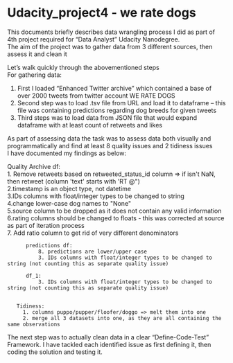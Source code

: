 # Udacity_project4 - we rate dogs

This documents briefly describes data wrangling process I did as part of 4th project required for “Data Analyst” Udacity Nanodegree.  
The aim of the project was to gather data from 3 different sources, then assess it and clean it  

Let’s walk quickly through the abovementioned steps  
For gathering data:  
1)	First I loaded “Enhanced Twitter archive” which contained a base of over 2000 tweets from twitter account WE RATE DOGS  
2)	Second step was to load .tsv file from URL and load it to dataframe – this file was containing predictions regarding dog breeds for given tweets  
3)	Third steps was to load data from JSON file that would expand dataframe with at least count of retweets and likes
   
As part of assessing data the task was to assess data both visually and programmatically and find at least 8 quality issues and 2 tidiness issues  
I have documented my findings as below:  

Quality
        Archive df:  
          1. Remove retweets based on retweeted_status_id column => if isn't NaN, then retweet (column 'text' starts with 'RT @")  
           2.timestamp is an object type, not datetime  
           3.IDs columns with float/integer types to be changed to string  
           4.change lower-case dog names to "None"  
           5.source column to be dropped as it does not contain any valid information  
           6.rating columns should be changed to floats - this was corrected at source as part of iteration process   
           7. Add ratio column to get rid of very different denominators 
        
          predictions df:    
              8. predictions are lower/upper case  
              3. IDs columns with float/integer types to be changed to string (not counting this as separate quality issue)   
             
          df_1:  
              3. IDs columns with float/integer types to be changed to string (not counting this as separate quality issue)  
        
        
       Tidiness:  
         1. columns puppo/pupper/floofer/doggo => melt them into one  
         2. merge all 3 datasets into one, as they are all containing the same observations  

The next step was to actually clean data in a clear “Define-Code-Test” Framework. I have tackled each identified issue as first defining it, then coding the solution and testing it.  
